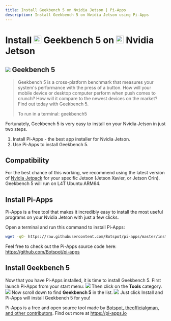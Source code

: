 ```yaml
---
title: Install Geekbench 5 on Nvidia Jetson | Pi-Apps
description: Install Geekbench 5 on Nvidia Jetson using Pi-Apps
---
```

<div class="simple-install-content content">

# Install <img src="/img/app-icons/Geekbench 5/icon-64.png" height=24> Geekbench 5 on <img src=/img/other-icons/nvidia-icon.svg height=24> Nvidia Jetson

## <img src="/img/app-icons/Geekbench 5/icon-64.png"> Geekbench 5
> Geekbench 5 is a cross-platform benchmark that measures your system's performance with the press of a button. 
> How will your mobile device or desktop computer perform when push comes to crunch? 
> How will it compare to the newest devices on the market? 
> Find out today with Geekbench 5.
> 
> To run in a terminal: geekbench5

Fortunately, Geekbench 5 is very easy to install on your Nvidia Jetson in just two steps.
1. Install Pi-Apps - the best app installer for Nvidia Jetson.
2. Use Pi-Apps to install Geekbench 5.
</div>
<div class="simple-install-content content">

## Compatibility
For the best chance of this working, we recommend using the latest version of [Nvidia Jetpack](https://developer.nvidia.com/embedded/jetpack-archive) for your specific Jetson (Jetson Xavier, or Jetson Orin).
Geekbench 5 will run on L4T Ubuntu ARM64.
</div>
<div class="simple-install-content content">

## Install Pi-Apps

Pi-Apps is a free tool that makes it incredibly easy to install the most useful programs on your Nvidia Jetson with just a few clicks.

Open a terminal and run this command to install Pi-Apps:
```bash
wget -qO- https://raw.githubusercontent.com/Botspot/pi-apps/master/install | bash
```
Feel free to check out the Pi-Apps source code here: https://github.com/Botspot/pi-apps
</div>
<div class="simple-install-content content">

## Install Geekbench 5

Now that you have Pi-Apps installed, it is time to install Geekbench 5.
First launch Pi-Apps from your start menu:
<img src="/img/start-menu.png">
Then click on the <b>Tools</b> category.
<img src="/img/category-selections/Tools.png">
Now scroll down to find <b>Geekbench 5</b> in the list.
<img src="/img/app-icons/Geekbench 5/app-selection.png">
Just click Install and Pi-Apps will install Geekbench 5 for you!
</div>
<div class="simple-install-content content">

Pi-Apps is a free and open source tool made by [Botspot, theofficialgman, and other contributors](/about/#contributors). Find out more at https://pi-apps.io
</div>
